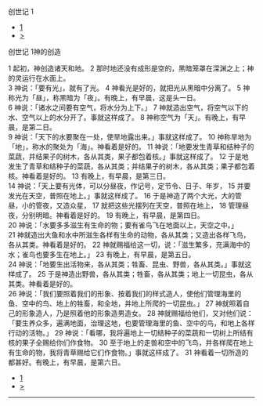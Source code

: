 ﻿





 创世记 1





* [1](bible/GEN.md)
* [>](bible/GEN02.md)



创世记 
1神的创造  
 
1 起初，神创造诸天和地。 
2 那时地还没有成形是空的，黑暗笼罩在深渊之上；神的灵运行在水面上。  
3 神说：「要有光」，就有了光。 
4 神看光是好的，就把光从黑暗中分离了。 
5 神称光为「昼」，称黑暗为「夜」。有晚上，有早晨，这是头一日。  
6 神说：「诸水之间要有空气，将水分为上下。」 
7 神就造出空气，将空气以下的水、空气以上的水分开了。事就这样成了。 
8 神称空气为「天」。有晚上，有早晨，是第二日。  
9 神说：「天下的水要聚在一处，使旱地露出来。」事就这样成了。 
10 神称旱地为「地」，称水的聚处为「海」。神看着是好的。 
11 神说：「地要发生青草和结种子的菜蔬，并结果子的树木，各从其类，果子都包着核。」事就这样成了。 
12 于是地发生了青草和结种子的菜蔬，各从其类；并结果子的树木，各从其类；果子都包着核。神看着是好的。 
13 有晚上，有早晨，是第三日。  
14 神说：「天上要有光体，可以分昼夜，作记号，定节令、日子、年岁， 
15 并要发光在天空，普照在地上。」事就这样成了。 
16 于是神造了两个大光，大的管昼，小的管夜，又造众星， 
17 就把这些光摆列在天空，普照在地上， 
18 管理昼夜，分别明暗。神看着是好的。 
19 有晚上，有早晨，是第四日。  
20 神说：「水要多多滋生有生命的物；要有雀鸟飞在地面以上，天空之中。」 
21 神就造出大鱼和水中所滋生各样有生命的动物，各从其类；又造出各样飞鸟，各从其类。神看着是好的。 
22 神就赐福给这一切，说：「滋生繁多，充满海中的水；雀鸟也要多生在地上。」 
23 有晚上，有早晨，是第五日。  
24 神说：「地要生出活物来，各从其类；牲畜、昆虫、野兽，各从其类。」事就这样成了。 
25 于是神造出野兽，各从其类；牲畜，各从其类；地上一切昆虫，各从其类。神看着是好的。  
26 神说：「我们要照着我们的形象、按着我们的样式造人，使他们管理海里的鱼、空中的鸟、地上的牲畜，和全地，并地上所爬的一切昆虫。」 
27 神就照着自己的形象造人，乃是照着他的形象造男造女。 
28 神就赐福给他们，又对他们说：「要生养众多，遍满地面，治理这地，也要管理海里的鱼、空中的鸟，和地上各样行动的活物。」 
29 神说：「看哪，我将遍地上一切结种子的菜蔬和一切树上所结有核的果子全赐给你们作食物。 
30 至于地上的走兽和空中的飞鸟，并各样爬在地上有生命的物，我将青草赐给它们作食物。」事就这样成了。 
31 神看着一切所造的都甚好。有晚上，有早晨，是第六日。 

* [1](bible/GEN.md)
* [>](bible/GEN02.md)





---









